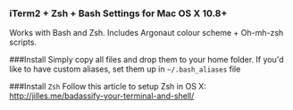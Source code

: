 ### iTerm2 + Zsh + Bash Settings for Mac OS X 10.8+
Works with Bash and Zsh. Includes Argonaut colour scheme + Oh-mh-zsh scripts.

###Install
Simply copy all files and drop them to your home folder. If you'd like to have custom aliases, set them up in `~/.bash_aliases` file 

###Install `Zsh`
Follow this article to setup Zsh in OS X:      
http://jilles.me/badassify-your-terminal-and-shell/


